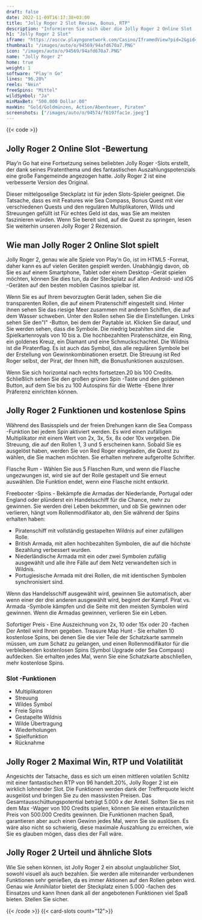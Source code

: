 ```yaml
---
draft: false
date: 2022-11-09T16:17:38+03:00
title: "Jolly Roger 2 Slot Review, Bonus, RTP"
description: "Informieren Sie sich über die Jolly Roger 2 Online Slot -Bewertung, erhalten Sie nützliche Tipps, RTP, spielen Sie kostenlose oder echte Geldversion bei den besten kanadischen Casinos!"
h1: "Jolly Roger 2 Slot"
iframe: "https://asccw.playngonetwork.com/Casino/IframedView?pid=2&gid=jollyroger2&lang=en_US&practice=1&channel=desktop&div=flashobject&width=100%25&height=100%25&user=&password=&ctx=&demo=2&brand=&lobby=&rccurrentsessiontime=0&rcintervaltime=0&rcaccounthistoryurl=&rccontinueurl=&rcexiturl=&rchistoryurlmode=&autoplaylimits=0&autoplayreset=0&callback=flashCallback&rcmga=&resourcelevel=0&hasjackpots=False&country=&pauseplay=&playlimit=&selftest=&sessiontime=&coreweburl=https://asccw.playngonetwork.com/&showpoweredby=True"
thumbnail: "/images/auto/o/94569/94afd670a7.PNG"
icon: "/images/auto/o/94569/94afd670a7.PNG"
name: "Jolly Roger 2"
home: true
weight: 1
software: "Play'n Go"
lines: "96.20%"
reels: "Nein"
freeSpins: "Mittel"
wildSymbol: "Ja"
minMaxBet: "500.000 Dollar.00"
maxWin: "Gold/Goldmünzen, Action/Abenteuer, Piraten"
screenshots: ["/images/auto/o/94574/f6197fac1e.jpeg"]
---
```


{{< code >}}<h2>Jolly Roger 2 Online Slot -Bewertung</h2><p>Play’n Go hat eine Fortsetzung seines beliebten Jolly Roger -Slots erstellt, der dank seines Piratenthema und des fantastischen Auszahlungspotenzials eine große Fangemeinde angezogen hatte. Jolly Roger 2 ist eine verbesserte Version des Original.</p><p>Dieser mittelgoselige Steckplatz ist für jeden Slots-Spieler geeignet. Die Tatsache, dass es mit Features wie Sea Compass, Bonus Quest mit vier verschiedenen Quests und den regulären Multiplikatoren, Wilds und Streuungen gefüllt ist Für echtes Geld ist das, was Sie am meisten faszinieren würden. Wenn Sie bereit sind, auf die Quest zu springen, lesen Sie weiterhin unseren Jolly Roger 2 Rezension.</p><h2>Wie man Jolly Roger 2 Online Slot spielt</h2><p>Jolly Roger 2, genau wie alle Spiele von Play'n Go, ist im HTML5 -Format, daher kann es auf vielen Geräten gespielt werden. Unabhängig davon, ob Sie es auf einem Smartphone, Tablet oder einem Desktop -Gerät spielen möchten, können Sie dies tun, da der Steckplatz auf allen Android- und iOS -Geräten auf den besten mobilen Casinos spielbar ist.</p><p>Wenn Sie es auf Ihrem bevorzugten Gerät laden, sehen Sie die transparenten Rollen, die auf einem Piratenschiff eingestellt sind. Hinter ihnen sehen Sie das riesige Meer zusammen mit anderen Schiffen, die auf dem Wasser schweben. Unter den Rollen sehen Sie die Einstellungen. Links sehen Sie den"I" -Button, bei dem der Paytable ist. Klicken Sie darauf, und Sie werden sehen, dass die Symbole. Die niedrig bezahlten sind die Spielkartenroyals von 10 bis a. Die hochbezahlten Piratenschätze, ein Ring, ein goldenes Kreuz, ein Diamant und eine Schmuckschachtel. Die Wildnis ist die Piratenflag. Es ist auch das Symbol, das alle regulären Symbole bei der Erstellung von Gewinnkombinationen ersetzt. Die Streuung ist Red Roger selbst, der Pirat, der Ihnen hilft, die Bonusfunktionen auszulösen.</p><p>Wenn Sie sich horizontal nach rechts fortsetzen.20 bis 100 Credits. Schließlich sehen Sie den großen grünen Spin -Taste und den goldenen Button, auf dem Sie bis zu 100 Autospins für die Wette -Ebene Ihrer Präferenz einrichten können.</p><h2>Jolly Roger 2 Funktionen und kostenlose Spins</h2><p>Während des Basisspiels und der freien Drehungen kann die Sea Compass -Funktion bei jedem Spin aktiviert werden. Es wird einen zufälligen Multiplikator mit einem Wert von 2x, 3x, 5x, 8x oder 10x vergeben. Die Streuung, die auf den Rollen 1, 3 und 5 erscheinen kann. Sobald Sie es ausgelöst haben, werden Sie von Red Roger eingeladen, die Quest zu wählen, die Sie machen möchten. Sie erhalten mehrere aufgerollte Schrifter.</p><p>Flasche Rum - Wählen Sie aus 5 Flaschen Rum, und wenn die Flasche ungezwungen ist, wird sie auf der Rolle gestapelt und Sie erneut auswählen. Die Funktion endet, wenn eine Flasche nicht entkorkt.</p><p>Freebooter -Spins - Bekämpfe die Armadas der Niederlande, Portugal oder England oder plünderst ein Handelsschiff für die Chance, mehr zu gewinnen. Sie werden drei Leben bekommen, und ob Sie gewinnen oder verlieren, hängt vom Rollenmodifikator ab, den Sie während der Spins erhalten haben:</p><ul><li>Piratenschiff mit vollständig gestapelten Wildnis auf einer zufälligen Rolle.</li><li>British Armada, mit allen hochbezahlten Symbolen, die auf die höchste Bezahlung verbessert wurden.</li><li>Niederländische Armada mit ein oder zwei Symbolen zufällig ausgewählt und alle ihre Fälle auf dem Netz verwandelten sich in Wildnis.</li><li>Portugiesische Armada mit drei Rollen, die mit identischen Symbolen synchronisiert sind.</li></ul><p>Wenn das Handelsschiff ausgewählt wird, gewinnen Sie automatisch, aber wenn einer der drei anderen ausgewählt wird, beginnt der Kampf. Pirat vs. Armada -Symbole kämpfen und die Seite mit den meisten Symbolen wird gewinnen. Wenn die Armadas gewinnen, verlieren Sie ein Leben.</p><p>Sofortiger Preis - Eine Auszeichnung von 2x, 10 oder 15x oder 20 -fachen Der Anteil wird Ihnen gegeben.
Treasure Map Hunt - Sie erhalten 10 kostenlose Spins, bei denen Sie die vier Teile der Schatzkarte sammeln müssen, um zum Schatz zu gelangen, und einen Rollenmodifikator für die verbleibenden kostenlosen Spins (Symbol Upgrade oder Sea Compass) aufdecken. Sie erhalten jedes Mal, wenn Sie eine Schatzkarte abschließen, mehr kostenlose Spins.</p><h3>
Slot -Funktionen</h3><ul>
<li></span>
Multiplikatoren</li>
<li></span>
Streuung</li>
<li></span>
Wildes Symbol</li>
<li></span>
Freie Spins</li>
<li></span>
Gestapelte Wildnis</li>
<li></span>
Wilde Übertragung</li>
<li></span>
Wiederholungen</li>
<li></span>
Spielfunktion</li>
<li></span>
Rücknahme</li></ul><h2>Jolly Roger 2 Maximal Win, RTP und Volatilität</h2><p>Angesichts der Tatsache, dass es sich um einen mittleren volatilen Schlitz mit einer fantastischen RTP von 96 handelt.20%, Jolly Roger 2 ist ein wirklich lohnender Slot. Die Funktionen werden dank der Trefferquote leicht ausgelöst und bringen Sie zu den massivsten Preisen. Das Gesamtausschüttungspotential beträgt 5.000 x der Anteil. Sollten Sie es mit dem Max -Wager von 100 Credits spielen, können Sie einen erstaunlichen Preis von 500.000 Credits gewinnen. Die Funktionen machen Spaß, garantieren aber auch einen Gewinn jedes Mal, wenn Sie sie auslösen. Es wäre also nicht so schwierig, diese maximale Auszahlung zu erreichen, wie Sie es glauben mögen, dass dies der Fall wäre.</p><h2>Jolly Roger 2 Urteil und ähnliche Slots</h2><p>Wie Sie sehen können, ist Jolly Roger 2 ein absolut unglaublicher Slot, sowohl visuell als auch bezahlen. Sie werden alle miteinander verbundenen Funktionen sehr genießen, da es immer Aktionen auf den Rollen geben wird. Genau wie Annihilator bietet der Steckplatz einen 5.000 -fachen des Einsatzes und kann Ihnen dank all der angebotenen Funktionen viel Spaß bieten. Stellen Sie sicher.</p>{{< /code >}}
{{< card-slots count="12">}}